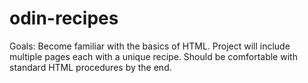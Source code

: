 # odin-recipes
Goals: Become familiar with the basics of HTML. Project will include multiple pages each with a unique recipe. Should be comfortable with standard HTML procedures by the end.